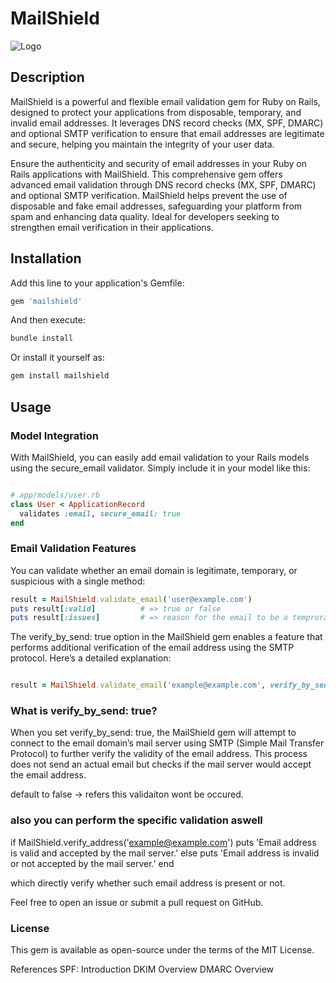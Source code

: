 # MailShield
![Logo](docs/mailshield.png)

## Description

MailShield is a powerful and flexible email validation gem for Ruby on Rails, designed to protect your applications from disposable, temporary, and invalid email addresses. It leverages DNS record checks (MX, SPF, DMARC) and optional SMTP verification to ensure that email addresses are legitimate and secure, helping you maintain the integrity of your user data.


Ensure the authenticity and security of email addresses in your Ruby on Rails applications with MailShield. 
This comprehensive gem offers advanced email validation through DNS record checks (MX, SPF, DMARC) and optional SMTP verification.
MailShield helps prevent the use of disposable and fake email addresses, safeguarding your platform from spam and enhancing data quality.
Ideal for developers seeking to strengthen email verification in their applications.

## Installation

Add this line to your application's Gemfile:

```ruby
gem 'mailshield'
```

And then execute:

```ruby
bundle install

```

Or install it yourself as:

```ruby
gem install mailshield

```


## Usage

###  Model Integration
With MailShield, you can easily add email validation to your Rails models using the secure_email validator. Simply include it in your model like this:

```ruby

# app/models/user.rb
class User < ApplicationRecord
  validates :email, secure_email: true
end
```

### Email Validation Features
You can validate whether an email domain is legitimate, temporary, or suspicious with a single method:


```ruby 
result = MailShield.validate_email('user@example.com')
puts result[:valid]          # => true or false
puts result[:issues]         # => reason for the email to be a temprorary or scam email 


```
The verify_by_send: true option in the MailShield gem enables a feature that performs additional verification of the email address using the SMTP protocol. Here’s a detailed explanation:


```ruby 

result = MailShield.validate_email('example@example.com', verify_by_send: true)


```


### What is verify_by_send: true?
When you set verify_by_send: true, the MailShield gem will attempt to connect to the email domain’s mail server using SMTP (Simple Mail Transfer Protocol) to further verify the validity of the email address. This process does not send an actual email but checks if the mail server would accept the email address.

default to false -> refers this validaiton wont be occured.

### also you can perform the specific validation aswell
if MailShield.verify_address('example@example.com')
  puts 'Email address is valid and accepted by the mail server.'
else
  puts 'Email address is invalid or not accepted by the mail server.'
end

which directly verify whether such email address is present or not.


Feel free to open an issue or submit a pull request on GitHub.

### License
This gem is available as open-source under the terms of the MIT License.

References
SPF: Introduction
DKIM Overview
DMARC Overview
